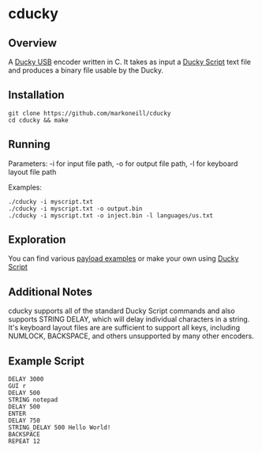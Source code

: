 # cducky

## Overview

A [Ducky USB](https://hakshop.com/products/usb-rubber-ducky-deluxe "Hak5 Ducky") encoder written in C. It takes as input a [Ducky Script](https://github.com/hak5darren/USB-Rubber-Ducky/wiki/Duckyscript "Ducky Script reference") text file and produces a binary file usable by the Ducky.

## Installation
	git clone https://github.com/markoneill/cducky
	cd cducky && make
 
## Running
  
Parameters: -i for input file path, -o for output file path, -l for keyboard layout file path

Examples:

	./cducky -i myscript.txt
	./cducky -i myscript.txt -o output.bin
	./cducky -i myscript.txt -o inject.bin -l languages/us.txt

## Exploration

You can find various [payload examples](https://github.com/hak5darren/USB-Rubber-Ducky/wiki/Payloads "Ducky Payloads") or make your own using [Ducky Script](https://github.com/hak5darren/USB-Rubber-Ducky/wiki/Duckyscript "Ducky Script reference")

## Additional Notes

cducky supports all of the standard Ducky Script commands and also supports STRING DELAY, which will delay individual characters in a string. It's keyboard layout files are are sufficient to support all keys, including NUMLOCK, BACKSPACE, and others unsupported by many other encoders.

## Example Script

	DELAY 3000
	GUI r
	DELAY 500
	STRING notepad
	DELAY 500
	ENTER
	DELAY 750
	STRING_DELAY 500 Hello World!
	BACKSPACE
	REPEAT 12
